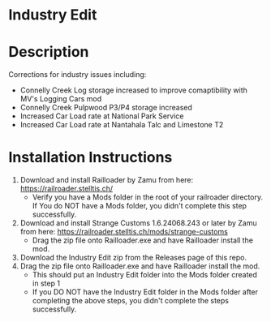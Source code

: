 # Industry Edit

# Description
Corrections for industry issues including:
- Connelly Creek Log storage increased to improve comaptibility with MV's Logging Cars mod
- Connelly Creek Pulpwood P3/P4 storage increased
- Increased Car Load rate at National Park Service
- Increased Car Load rate at Nantahala Talc and Limestone T2

# Installation Instructions
1. Download and install Railloader by Zamu from here: https://railroader.stelltis.ch/
    * Verify you have a Mods folder in the root of your railroader directory. If You do NOT have a Mods folder, you didn't complete this step successfully.
2. Download and install Strange Customs 1.6.24068.243 or later by Zamu from here: https://railroader.stelltis.ch/mods/strange-customs
   * Drag the zip file onto Railloader.exe and have Railloader install the mod.
3. Download the Industry Edit zip from the Releases page of this repo.
4. Drag the zip file onto Railloader.exe and have Railloader install the mod.
   * This should put an Industry Edit folder into the Mods folder created in step 1
   * If you DO NOT have the Industry Edit folder in the Mods folder after completing the above steps, you didn't complete the steps successfully.
